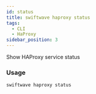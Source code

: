 ```yaml
---
id: status
title: swiftwave haproxy status
tags:
  - CLI
  - HaProxy
sidebar_position: 3
---
```


Show HAProxy service status

### Usage

```
swiftwave haproxy status
```
